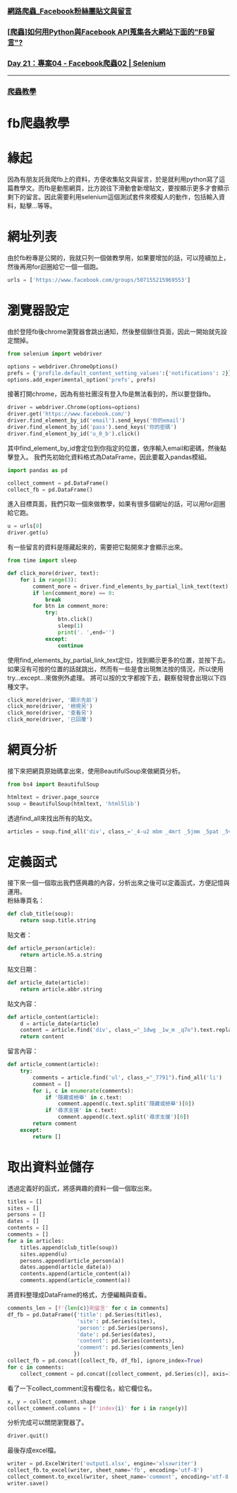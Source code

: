 ### [網路爬蟲_Facebook粉絲團貼文與留言](https://tlyu0419.github.io/2019/05/01/Crawl-Facebook/)
### [[爬蟲]如何用Python與Facebook API蒐集各大網站下面的"FB留言"?](http://bhan0507.logdown.com/posts/1406669-python-facebook-api-comments)
### [Day 21：專案04 - Facebook爬蟲02 | Selenium](https://ithelp.ithome.com.tw/articles/10272370)
-----
### [爬蟲教學](https://gist.github.com/HaoHsiu-Huang/f4a68bec77c17e0e118a6a5cb4dffed1)

# fb爬蟲教學

# 緣起
因為有朋友託我爬fb上的資料，方便收集貼文與留言，於是就利用python寫了這篇教學文。而fb是動態網頁，比方說往下滑動會新增貼文，要按顯示更多才會顯示剩下的留言。因此需要利用selenium這個測試套件來模擬人的動作，包括輸入資料，點擊...等等。
# 網址列表
由於fb粉專是公開的，我就只列一個做教學用，如果要增加的話，可以陸續加上，然後再用for迴圈給它一個一個跑。
```python
urls = ['https://www.facebook.com/groups/507155215969553']
```
# 瀏覽器設定
由於登陸fb後chrome瀏覽器會跳出通知，然後整個鎖住頁面，因此一開始就先設定關掉。
```python
from selenium import webdriver

options = webdriver.ChromeOptions()
prefs = {'profile.default_content_setting_values':{'notifications': 2}}
options.add_experimental_option('prefs', prefs)
```
接著打開chrome，因為有些社團沒有登入fb是無法看到的，所以要登錄fb。
```python
driver = webdriver.Chrome(options=options)
driver.get('https://www.facebook.com/')
driver.find_element_by_id('email').send_keys('你的email')
driver.find_element_by_id('pass').send_keys('你的密碼')
driver.find_element_by_id('u_0_b').click()
```
其中find_element_by_id會定位到你指定的位置，依序輸入email和密碼，然後點擊登入。
我們先初始化資料格式為DataFrame，因此要載入pandas模組。
```python
import pandas as pd

collect_comment = pd.DataFrame()
collect_fb = pd.DataFrame()
```
進入目標頁面，我們只取一個來做教學，如果有很多個網址的話，可以用for迴圈給它跑。
```python
u = urls[0]
driver.get(u)
```
有一些留言的資料是隱藏起來的，需要把它點開來才會顯示出來。
```python
from time import sleep

def click_more(driver, text):
    for i in range(3):
        comment_more = driver.find_elements_by_partial_link_text(text)
        if len(comment_more) == 0:
            break
        for btn in comment_more:
            try:
                btn.click()
                sleep(1)
                print('. ',end='')
            except:
                continue
```
使用find_elements_by_partial_link_text定位，找到顯示更多的位置，並按下去。如果沒有可按的位置的話就跳出，然而有一些是會出現無法按的情況，所以使用try...except...來做例外處理。
將可以按的文字都按下去，觀察發現會出現以下四種文字。
```python
click_more(driver, '顯示先前')
click_more(driver, '檢視另')
click_more(driver, '查看另')
click_more(driver, '已回覆')
```
# 網頁分析
接下來把網頁原始碼拿出來，使用BeautifulSoup來做網頁分析。
```python
from bs4 import BeautifulSoup

htmltext = driver.page_source
soup = BeautifulSoup(htmltext, 'html5lib')
```
透過find_all來找出所有的貼文。
```python
articles = soup.find_all('div', class_='_4-u2 mbm _4mrt _5jmm _5pat _5v3q _7cqq _4-u8')
```
# 定義函式
接下來一個一個取出我們感興趣的內容，分析出來之後可以定義函式，方便記憶與運用。  
粉絲專頁名：
```python
def club_title(soup):
    return soup.title.string
```
貼文者：
```python
def article_person(article):
    return article.h5.a.string
```
貼文日期：
```python
def article_date(article):
    return article.abbr.string
```
貼文內容：
```python
def article_content(article):
    d = article_date(article)
    content = article.find('div', class_="_1dwg _1w_m _q7o").text.replace(d, '')
    return content
```
留言內容：
```python
def article_comment(article):
    try:
        comments = article.find('ul', class_="_7791").find_all('li')
        comment = []
        for i, c in enumerate(comments):
            if '隱藏或檢舉' in c.text:
                comment.append(c.text.split('隱藏或檢舉')[0])
            if '尋求支援' in c.text:
                comment.append(c.text.split('尋求支援')[0])
        return comment
    except:
        return []
```
# 取出資料並儲存
透過定義好的函式，將感興趣的資料一個一個取出來。
```python
titles = []
sites = []
persons = []
dates = []
contents = []
comments = []
for a in articles:
    titles.append(club_title(soup))
    sites.append(u)
    persons.append(article_person(a))
    dates.append(article_date(a))
    contents.append(article_content(a))
    comments.append(article_comment(a))
```
將資料整理成DataFrame的格式，方便編輯與查看。
```python
comments_len = [f'{len(c)}則留言' for c in comments]
df_fb = pd.DataFrame({'title': pd.Series(titles),
                      'site': pd.Series(sites),
                      'person': pd.Series(persons),
                      'date': pd.Series(dates),
                      'content': pd.Series(contents),
                      'comment': pd.Series(comments_len)
                     })
collect_fb = pd.concat([collect_fb, df_fb], ignore_index=True)
for c in comments:
    collect_comment = pd.concat([collect_comment, pd.Series(c)], axis=1)
```
看了一下collect_comment沒有欄位名，給它欄位名。
```python
x, y = collect_comment.shape
collect_comment.columns = [f'index{i}' for i in range(y)]
```
分析完成可以關閉瀏覽器了。
```python
driver.quit()
```
最後存成excel檔。
```python
writer = pd.ExcelWriter('output1.xlsx', engine='xlsxwriter')
collect_fb.to_excel(writer, sheet_name='fb', encoding='utf-8')
collect_comment.to_excel(writer, sheet_name='comment', encoding='utf-8')
writer.save()
```
